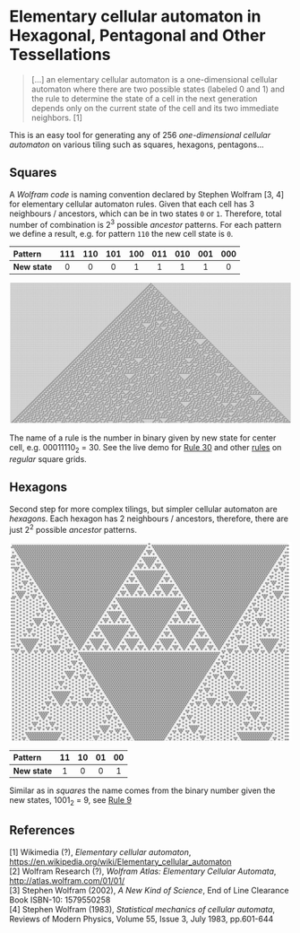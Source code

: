 # Elementary cellular automaton in Hexagonal, Pentagonal and Other Tessellations
> [...] an elementary cellular automaton is a one-dimensional cellular automaton 
where there are two possible states (labeled 0 and 1) and the rule to determine 
the state of a cell in the next generation depends only on the current state of 
the cell and its two immediate neighbors. [1]

This is an easy tool for generating any of 256 _one-dimensional cellular automaton_ on various 
tiling such as squares, hexagons, pentagons...

## Squares
A _Wolfram code_ is naming convention declared by Stephen Wolfram [3, 4] for elementary 
cellular automaton rules. Given that each cell has 3 neighbours / ancestors, which can be in 
two states `0` or `1`. Therefore, total number of combination is 2<sup>3</sup> possible 
_ancestor_ patterns. For each pattern we define a result, e.g. for pattern `110` the new cell 
state is `0`. 

| Pattern       | 111    | 110    | 101    | 100    | 011    | 010    | 001    | 000    |
| :---          | :----: | :----: | :----: | :----: | :----: | :----: | :----: | :----: |
| **New state** | 0      | 0      | 0      | 1      | 1      | 1      | 1      | 0      |

![](./docs/rule30.png)

The name of a rule is the number in binary given by new state for center cell, 
e.g. 00011110<sub>2</sub> = 30. See the live demo for 
[Rule 30](https://matejker.github.io/elementary-cellular-automaton/orthogonal.html?rule=30) and other 
[rules](./orthogonal.md) on _regular_ square grids.

## Hexagons
Second step for more complex tilings, but simpler cellular automaton are _hexagons_. 
Each hexagon has 2 neighbours / ancestors, therefore, there are just 2<sup>2</sup> possible 
_ancestor_ patterns.

![](./docs/rule9.png)

| Pattern       | 11     | 10     | 01     | 00     |
| :---          | :----: | :----: | :----: | :----: | 
| **New state** | 1      | 0      | 0      | 1      |

Similar as in _squares_ the name comes from the binary number given the new states, 1001<sub>2</sub> = 9,
see [Rule 9](https://matejker.github.io/elementary-cellular-automaton/hexagonal.html?rule=9)

## References
[1] Wikimedia (?), _Elementary cellular automaton_, https://en.wikipedia.org/wiki/Elementary_cellular_automaton  
[2] Wolfram Research (?), _Wolfram Atlas: Elementary Cellular Automata_, http://atlas.wolfram.com/01/01/  
[3] Stephen Wolfram (2002), _A New Kind of Science_, End of Line Clearance Book ISBN-10: 1579550258  
[4] Stephen Wolfram (1983), _Statistical mechanics of cellular automata_, Reviews of Modern Physics, Volume 55, Issue 3, July 1983, pp.601-644
